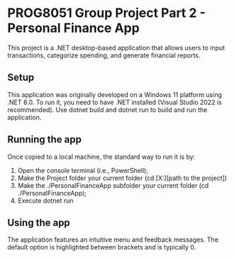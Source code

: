 # PROG8051 Group Project Part 2 - Personal Finance App
This project is a .NET desktop-based application that allows users to input transactions, categorize spending, and generate financial reports.

## Setup
This application was originally developed on a Windows 11 platform using .NET 8.0. To run it, you need to have .NET installed (Visual Studio 2022 is recommended). Use dotnet build and dotnet run to build and run the application.

## Running the app
Once copied to a local machine, the standard way to run it is by:
1. Open the console terminal (i.e., PowerShell);
2. Make the Project folder your current folder (cd [X:]\[path to the project])
3. Make the ./PersonalFinanceApp subfolder your current folder (cd ./PersonalFinanceApp);
4. Execute dotnet run

## Using the app
The application features an intuitive menu and feedback messages. The default option is highlighted between brackets and is typically 0.

